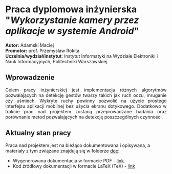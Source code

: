 
# Praca dyplomowa inżynierska "*Wykorzystanie kamery przez aplikacje w systemie Android*"

**Autor:** Adamski Maciej<br/>
**Promotor:** prof. Przemysław Rokita<br/>
**Uczelnia/wydział/instytut**: Instytut Informatyki na Wydziale Elektroniki i Nauk Informacyjnych, Politechniki Warszawskiej

 
 ## Wprowadzenie

<p align="justify">Celem pracy inżynierskiej jest implementacja różnych algorytmów pozwalających na detekcję gestów twarzy takich jak ruch oczu, mruganie czy uśmiech. Wykryte ruchy powinny pozwolić na użycie prostego interfejsu aplikacji mobilnej bez użycia ekranu dotykowego. Dodatkowo w trakcie prac nad projektem zostaną przeprowadzane badania oraz porównanie metod pozwalających na detekcję poszczególnych czynności. </p>

 ## Aktualny stan pracy
 
 Praca nad projektem jest na bieżąco dokumentowana i opisywana, a materiały z tym związane znajdują się w folderze [doc](doc):

 - Wygenerowana dokumentacja w formacie PDF - [link](doc/Praca_dyplomowa.pdf). 
 - Kod źródłowy dokumentacji w formacie LaTeX (TeX) - [link](doc/main.tex)
